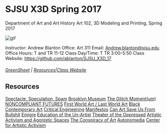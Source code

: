 **SJSU X3D Spring 2017**
======================
Department of Art and Art History
Art 102, 3D Modeling and Printing, Spring 2017

![gif](http://i.imgur.com/TuOehiT.gif)

Instructor: Andrew Blanton
Office: Art 311
Email: Andrew.blanton@sjsu.edu
Office Hours: T and TR 11-12
Class Day/Time: T TR 3:00-5:50
Class Website: https://github.com/ablanton/SJSU_X3D_17

###### [GreenSheet](https://github.com/ablanton/SJSU_X3D_17/blob/master/GREENSHEET.md) | [Resources](https://github.com/ablanton/SJSU_X3D_17/blob/master/RESOURCES.md)|[Class Website](https://github.com/ablanton/SJSU_X3D_17)

Resources
---------

[Spectacle, Speculation, Spam](https://vimeo.com/194963450/7b76ebff6a)
[Brooklyn Museum](https://www.brooklynmuseum.org/exhibitions/agitprop)
[The Glitch Moment(um)](http://networkcultures.org/_uploads/NN%234_RosaMenkman.pdf)
[NONCOMPLIANT FUTURES](http://disnovation.org/fnc2/index.html#english)
[First World Art / Last World Art](http://www.naimark.net/writing/firstword.html)
[Black Contemporary Art](http://blackcontemporaryart.tumblr.com/)
[Critical Engineering](https://criticalengineering.org/)
[Manifestos](http://www.disnovation.org/manifestos/)
[Can Art Save Us From Bullshit](http://www.publicseminar.org/2016/12/can-art-save-us-from-bullshit/#.WGrk5bYrJE5)
[Emigre](http://emigre.com/Editorial.php?sect=1&id=14)
[Education of the Un-Artist](http://xenopraxis.net/readings/kaprow_education1.pdf)
[Theater of the Oppressed](http://www.tonyc.nyc/)
[Artistic Activism and Agonistic Spaces](http://www.artandresearch.org.uk/v1n2/mouffe.html)
[The Conspiracy of Art](https://kirkbrideplan.files.wordpress.com/2012/10/jean-baudrillard-the-conspiracy-of-art.pdf)
[Autonomedia](http://autonomedia.org/)
[Center for Artistic Activism](https://artisticactivism.org/reading-list/s)